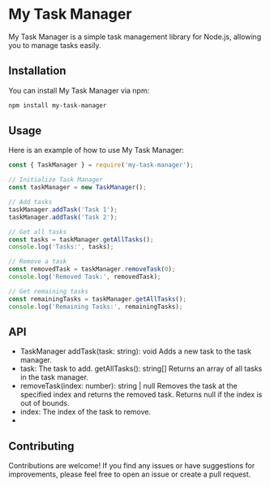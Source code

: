 # My Task Manager

My Task Manager is a simple task management library for Node.js, allowing you to manage tasks easily.

## Installation

You can install My Task Manager via npm:

```bash
npm install my-task-manager
```
## Usage
Here is an example of how to use My Task Manager:
```javascript
const { TaskManager } = require('my-task-manager');

// Initialize Task Manager
const taskManager = new TaskManager();

// Add tasks
taskManager.addTask('Task 1');
taskManager.addTask('Task 2');

// Get all tasks
const tasks = taskManager.getAllTasks();
console.log('Tasks:', tasks);

// Remove a task
const removedTask = taskManager.removeTask(0);
console.log('Removed Task:', removedTask);

// Get remaining tasks
const remainingTasks = taskManager.getAllTasks();
console.log('Remaining Tasks:', remainingTasks);
```
## API
- TaskManager
  addTask(task: string): void
  Adds a new task to the task manager.
- task: The task to add.
  getAllTasks(): string[]
  Returns an array of all tasks in the task manager.
- removeTask(index: number): string | null
  Removes the task at the specified index and returns the removed task. Returns null if the index is out of bounds.
- index: The index of the task to remove.
- 
## Contributing
Contributions are welcome! If you find any issues or have suggestions for improvements, please feel free to open an issue or create a pull request.

